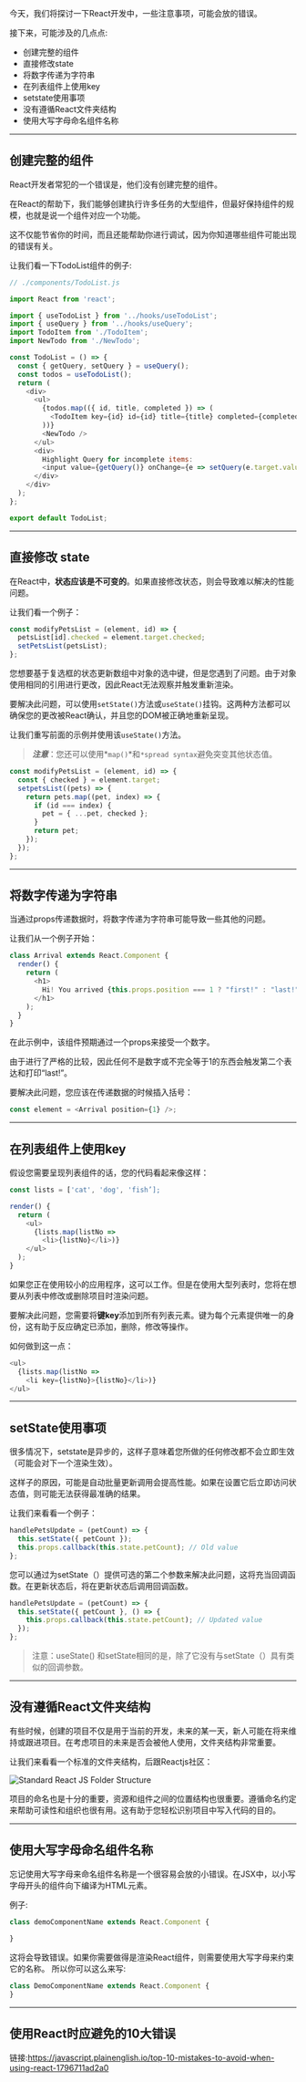 

今天，我们将探讨一下React开发中，一些注意事项，可能会放的错误。

接下来，可能涉及的几点点:



- 创建完整的组件
- 直接修改state
- 将数字传递为字符串
- 在列表组件上使用key
- setstate使用事项
- 没有遵循React文件夹结构
- 使用大写字母命名组件名称

-------



## 创建完整的组件

React开发者常犯的一个错误是，他们没有创建完整的组件。

在React的帮助下，我们能够创建执行许多任务的大型组件，但最好保持组件的规模，也就是说一个组件对应一个功能。

这不仅能节省你的时间，而且还能帮助你进行调试，因为你知道哪些组件可能出现的错误有关。

让我们看一下TodoList组件的例子:



```js
// ./components/TodoList.js

import React from 'react';

import { useTodoList } from '../hooks/useTodoList';
import { useQuery } from '../hooks/useQuery';
import TodoItem from './TodoItem';
import NewTodo from './NewTodo';

const TodoList = () => {
  const { getQuery, setQuery } = useQuery();
  const todos = useTodoList();
  return (
    <div>
      <ul>
        {todos.map(({ id, title, completed }) => (
          <TodoItem key={id} id={id} title={title} completed={completed} />
        ))}
        <NewTodo />
      </ul>
      <div>
        Highlight Query for incomplete items:
        <input value={getQuery()} onChange={e => setQuery(e.target.value)} />
      </div>
    </div>
  );
};

export default TodoList;
```



----



## 直接修改 state



在React中，**状态应该是不可变的**。如果直接修改状态，则会导致难以解决的性能问题。

让我们看一个例子：

```js
const modifyPetsList = (element, id) => {
  petsList[id].checked = element.target.checked;
  setPetsList(petsList);
};
```

您想要基于复选框的状态更新数组中对象的选中键，但是您遇到了问题。由于对象使用相同的引用进行更改，因此React无法观察并触发重新渲染。

要解决此问题，可以使用`setState()`方法或`useState()`挂钩。这两种方法都可以确保您的更改被React确认，并且您的DOM被正确地重新呈现。

让我们重写前面的示例并使用该`useState()`方法。



> ***注意***：您还可以使用*`map()`*和`*spread syntax`避免突变其他状态值。

```js
const modifyPetsList = (element, id) => {
  const { checked } = element.target;
  setpetsList((pets) => {
    return pets.map((pet, index) => {
      if (id === index) {
        pet = { ...pet, checked };
      }
      return pet;
    });
  });
};
```



----



## 将数字传递为字符串



当通过props传递数据时，将数字传递为字符串可能导致一些其他的问题。

让我们从一个例子开始：

```js
class Arrival extends React.Component {
  render() {
    return (
      <h1>
        Hi! You arrived {this.props.position === 1 ? "first!" : "last!"} .
      </h1>
    );
  }
}
```



在此示例中，该组件预期通过一个props来接受一个数字。

由于进行了严格的比较，因此任何不是数字或不完全等于1的东西会触发第二个表达和打印“last!”。

要解决此问题，您应该在传递数据的时候插入括号：

```js
const element = <Arrival position={1} />;
```

---



## 在列表组件上使用key

假设您需要呈现列表组件的话，您的代码看起来像这样：

```js
const lists = ['cat', 'dog', 'fish’];

render() {
  return (
    <ul>
      {lists.map(listNo =>
        <li>{listNo}</li>)}
    </ul>
  );
}
```



如果您正在使用较小的应用程序，这可以工作。但是在使用大型列表时，您将在想要从列表中修改或删除项目时渲染问题。

要解决此问题，您需要将**键key**添加到所有列表元素。键为每个元素提供唯一的身份，这有助于反应确定已添加，删除，修改等操作。

如何做到这一点：

```js
<ul>
  {lists.map(listNo =>
    <li key={listNo}>{listNo}</li>)}
</ul>
```



----



## setState使用事项

很多情况下，setstate是异步的，这样子意味着您所做的任何修改都不会立即生效（可能会对下一个渲染生效）。

这样子的原因，可能是自动批量更新调用会提高性能。如果在设置它后立即访问状态值，则可能无法获得最准确的结果。

让我们来看看一个例子：

```js
handlePetsUpdate = (petCount) => {
  this.setState({ petCount });
  this.props.callback(this.state.petCount); // Old value
};
```



您可以通过为setState（）提供可选的第二个参数来解决此问题，这将充当回调函数。在更新状态后，将在更新状态后调用回调函数。

```js
handlePetsUpdate = (petCount) => {
  this.setState({ petCount }, () => {
    this.props.callback(this.state.petCount); // Updated value
  });
};
```



> 注意：useState() 和setState相同的是，除了它没有与setState（）具有类似的回调参数。

-----



## 没有遵循React文件夹结构

有些时候，创建的项目不仅是用于当前的开发，未来的某一天，新人可能在将来维持或跟进项目。在考虑项目的未来是否会被他人使用，文件夹结构非常重要。

让我们来看看一个标准的文件夹结构，后跟Reactjs社区：

![Standard React JS Folder Structure](https://miro.medium.com/max/2032/1*yxyLeUYp2vMhq0Jf6vISuA.png)



项目的命名也是十分的重要，资源和组件之间的位置结构也很重要。遵循命名约定来帮助可读性和组织也很有用。这有助于您轻松识别项目中写入代码的目的。





----



## 使用大写字母命名组件名称

忘记使用大写字母来命名组件名称是一个很容易会放的小错误。在JSX中，以小写字母开头的组件向下编译为HTML元素。

例子:

```js
class demoComponentName extends React.Component {
	
}
```



这将会导致错误。如果你需要做得是渲染React组件，则需要使用大写字母来约束它的名称。
所以你可以这么来写:

```js
class DemoComponentName extends React.Component {
}
```



---------



## 使用React时应避免的10大错误

链接:https://javascript.plainenglish.io/top-10-mistakes-to-avoid-when-using-react-1796711ad2a0

